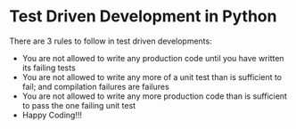 # Test Driven Development in Python
There are 3 rules to follow in test driven developments:<br>
* You are not allowed to write any production code until you have written its failing tests<br>
* You are not allowed to write any more of a unit test than is sufficient to fail; and compilation 
failures are failures<br>
* You are not allowed to write any more production code than is sufficient to pass the one failing unit 
test<br>
* Happy Coding!!!
